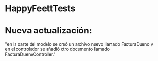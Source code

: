 # HappyFeettTests
# Nueva actualización: 
"en la parte del modelo se creó un archivo nuevo llamado FacturaDueno y en el controlador se añadió otro documento llamado FacturaDuenoController."
